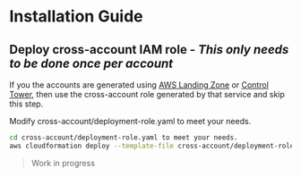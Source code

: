 # Installation Guide

## Deploy cross-account IAM role - *This only needs to be done once per account*

If you the accounts are generated using [AWS Landing Zone](https://aws.amazon.com/solutions/implementations/aws-landing-zone/) or [Control Tower](https://aws.amazon.com/controltower/), then use the cross-account role generated by that service and skip this step.

Modify cross-account/deployment-role.yaml to meet your needs.

```bash
cd cross-account/deployment-role.yaml to meet your needs.
aws cloudformation deploy --template-file cross-account/deployment-role.yaml --stack-name cicd-iam-stack --capabilities CAPABILITY_NAMED_IAM
```

> Work in progress
